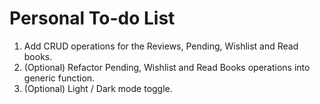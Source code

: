 # Personal To-do List

1. Add CRUD operations for the Reviews, Pending, Wishlist and Read books.
2. (Optional) Refactor Pending, Wishlist and Read Books operations into generic function.
3. (Optional) Light / Dark mode toggle.
